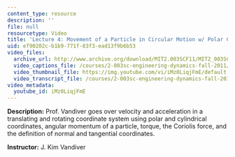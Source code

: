 ```yaml
---
content_type: resource
description: ''
file: null
resourcetype: Video
title: 'Lecture 4: Movement of a Particle in Circular Motion w/ Polar Coordinates'
uid: ef90202c-b1b9-771f-83f3-ead13f9b6b53
video_files:
  archive_url: http://www.archive.org/download/MIT2.003SCF11/MIT2_003SCF11_lec04_300k.mp4
  video_captions_file: /courses/2-003sc-engineering-dynamics-fall-2011/8d7ddd34fc0c5adfb3e15355bbd53fed_iMz0LiqjFmE.vtt
  video_thumbnail_file: https://img.youtube.com/vi/iMz0LiqjFmE/default.jpg
  video_transcript_file: /courses/2-003sc-engineering-dynamics-fall-2011/31e94face598a1eaf1da755949c19d62_iMz0LiqjFmE.pdf
video_metadata:
  youtube_id: iMz0LiqjFmE
---
```


**Description:** Prof. Vandiver goes over velocity and acceleration in a translating and rotating coordinate system using polar and cylindrical coordinates, angular momentum of a particle, torque, the Coriolis force, and the definition of normal and tangential coordinates.

**Instructor:** J. Kim Vandiver
